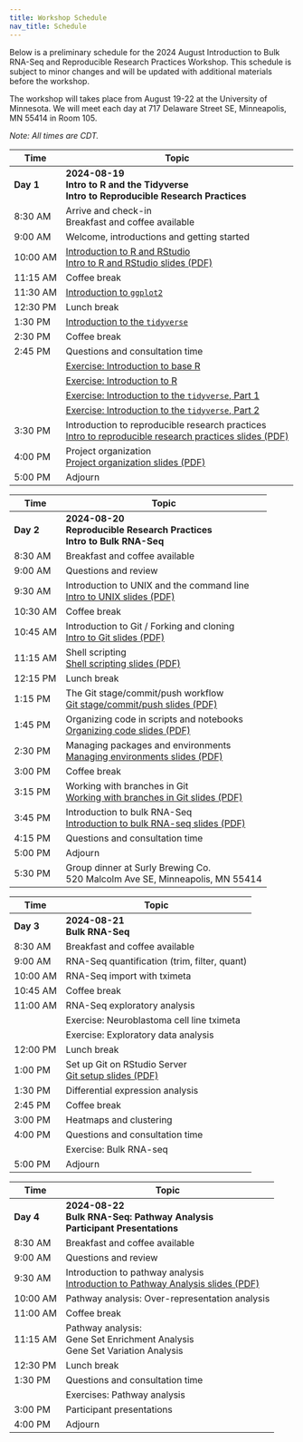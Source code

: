 ```yaml
---
title: Workshop Schedule
nav_title: Schedule
---
```


Below is a preliminary schedule for the 2024 August Introduction to Bulk RNA-Seq and Reproducible Research Practices Workshop.
This schedule is subject to minor changes and will be updated with additional materials before the workshop.

The workshop will takes place from August 19-22 at the University of Minnesota.
We will meet each day at 717 Delaware Street SE,
Minneapolis, MN 55414 in Room 105.

*Note: All times are CDT.*

| Time        | Topic                                          |
|-------------|------------------------------------------------|
| **Day 1**   | **2024-08-19 <br> Intro to R and the Tidyverse <br> Intro to Reproducible Research Practices**|
| 8:30 AM     | Arrive and check-in <br> Breakfast and coffee available |
| 9:00 AM     | Welcome, introductions and getting started |
| 10:00 AM    | [Introduction to R and RStudio](../completed-notebooks/intro-to-R-tidyverse/01-intro_to_base_R.nb.html) <br> [Intro to R and RStudio slides (PDF)](../slides/2024-08-19_intro-to-r-rstudio.pdf) |
| 11:15 AM    | Coffee break |
| 11:30 AM    | [Introduction to `ggplot2`](../completed-notebooks/intro-to-R-tidyverse/02-intro_to_ggplot2.nb.html) |
| 12:30 PM    | Lunch break |
| 1:30 PM     | [Introduction to the `tidyverse`](../completed-notebooks/intro-to-R-tidyverse/03-intro_to_tidyverse.nb.html) |
| 2:30 PM     | Coffee break |
| 2:45 PM     | Questions and consultation time |
|             | [Exercise: Introduction to base R](https://github.com/AlexsLemonade/training-modules/blob/2024-august/intro-to-R-tidyverse/exercise_01-intro_to_base_R.Rmd) |
|             | [Exercise: Introduction to R](https://github.com/AlexsLemonade/training-modules/blob/2024-august/intro-to-R-tidyverse/exercise_02-intro_to_R.Rmd) |
|             | [Exercise: Introduction to the `tidyverse`, Part 1](https://github.com/AlexsLemonade/training-modules/blob/2024-august/intro-to-R-tidyverse/exercise_03a-intro_to_tidyverse.Rmd)  |
|             | [Exercise: Introduction to the `tidyverse`, Part 2](https://github.com/AlexsLemonade/training-modules/blob/2024-august/intro-to-R-tidyverse/exercise_03b-intro_to_tidyverse.Rmd) |
| 3:30  PM    | Introduction to reproducible research practices <br> [Intro to reproducible research practices slides (PDF)](../slides/2024-08-19_why-reproducibility.pdf) |
| 4:00  PM    | Project organization <br> [Project organization slides (PDF)](../slides/2024-08-19_project-organization.pdf) |
| 5:00  PM    | Adjourn |

| Time        | Topic                                          |
|-------------|------------------------------------------------|
| **Day 2**   | **2024-08-20 <br> Reproducible Research Practices <br> Intro to Bulk RNA-Seq**  |
| 8:30 AM     | Breakfast and coffee available |
| 9:00 AM     | Questions and review |
| 9:30 AM     | Introduction to UNIX and the command line <br> [Intro to UNIX slides (PDF)](../slides/2024-08-20_intro-to-unix.pdf) |
| 10:30 AM    | Coffee break |
| 10:45 AM    | Introduction to Git / Forking and cloning <br> [Intro to Git slides (PDF)](../slides/2024-08-20_git-intro-fork-clone.pdf) |
| 11:15 AM    | Shell scripting <br> [Shell scripting slides (PDF)](../slides/2024-08-20_shell-scripting.pdf) |
| 12:15 PM    | Lunch break |
| 1:15 PM     | The Git stage/commit/push workflow <br> [Git stage/commit/push slides (PDF)](../slides/2024-08-20_git-stage-commit-push.pdf) |
| 1:45 PM     | Organizing code in scripts and notebooks <br> [Organizing code slides (PDF)](../slides/2024-08-20_organizing-code.pdf) |
| 2:30 PM     | Managing packages and environments <br> [Managing environments slides (PDF)](../slides/2024-08-20_managing-packages-environments.pdf) |
| 3:00 PM     | Coffee break |
| 3:15 PM     | Working with branches in Git <br> [Working with branches in Git slides (PDF)](../slides/2024-08-20_git-branches.pdf) |
| 3:45 PM     | Introduction to bulk RNA-Seq <br> [Introduction to bulk RNA-seq slides (PDF)](../slides/2024-08-20_intro-to-bulk-RNAseq.pdf) |
| 4:15 PM     | Questions and consultation time |
| 5:00 PM     | Adjourn |
| 5:30 PM     | Group dinner at Surly Brewing Co. <br> 520 Malcolm Ave SE, Minneapolis, MN 55414 |

| Time        | Topic                                          |
|-------------|------------------------------------------------|
| **Day 3**   | **2024-08-21 <br> Bulk RNA-Seq**  |
| 8:30 AM     | Breakfast and coffee available |
| 9:00 AM     | RNA-Seq quantification (trim, filter, quant) |
| 10:00 AM    | RNA-Seq import with tximeta |
| 10:45 AM    | Coffee break |
| 11:00 AM    | RNA-Seq exploratory analysis |
|             | Exercise: Neuroblastoma cell line tximeta |
|             | Exercise: Exploratory data analysis |
| 12:00 PM    | Lunch break |
| 1:00 PM     | Set up Git on RStudio Server <br> [Git setup slides (PDF)](../slides/2024-08-21_git-server-setup.pdf) |
| 1:30 PM     | Differential expression analysis |
| 2:45 PM     | Coffee break |
| 3:00 PM     | Heatmaps and clustering |
| 4:00 PM     | Questions and consultation time |
|             | Exercise: Bulk RNA-seq |
| 5:00 PM     | Adjourn |

| Time        | Topic                                          |
|-------------|------------------------------------------------|
| **Day 4**   | **2024-08-22 <br> Bulk RNA-Seq: Pathway Analysis <br> Participant Presentations** |
| 8:30 AM     | Breakfast and coffee available |
| 9:00 AM     | Questions and review |
| 9:30 AM     | Introduction to pathway analysis <br> [Introduction to Pathway Analysis slides (PDF)](../slides/2024-08-22_intro-to-pathway-analysis.pdf) |
| 10:00 AM    | Pathway analysis: Over-representation analysis |
| 11:00 AM    | Coffee break |
| 11:15 AM    | Pathway analysis: <br> Gene Set Enrichment Analysis <br> Gene Set Variation Analysis |
| 12:30 PM    | Lunch break |
| 1:30 PM     | Questions and consultation time |
|             | Exercises: Pathway analysis|
| 3:00 PM     | Participant presentations |
| 4:00 PM     | Adjourn   |
